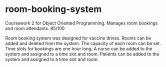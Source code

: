 # room-booking-system
Coursework 2 for Object Oriented Programming. Manages room bookings and room attendants. 85/100

Room booking system was designed for vaccine drives. Rooms can be added and deleted from the system. The capacity of each room can be set. 
Time slots for bookings are one hour long. 
A nurse can be added to the system and assigned to a time slot and room.
Patients can be added to the system and assigned to a time slot and room.
